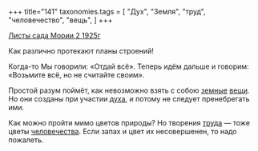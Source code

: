 +++
title="141"
taxonomies.tags = [
 "Дух",
 "Земля",
 "труд",
 "человечество",
 "вещь",
]
+++

[Листы сада Мории 2 1925г](/agni/1925)

Как различно протекают планы строений!   

Когда-то Мы говорили: «Отдай всё». Теперь идём дальше и говорим: «Возьмите всё, но не считайте своим».   

Простой разум поймёт, как невозможно взять с собою [земные](/tags/Земля) [вещи](/tags/вещь). Но они созданы при участии [духа](/tags/Дух), и потому не следует пренебрегать ими.   

Как можно пройти мимо цветов природы? Но творения [труда](/tags/труд) — тоже цветы [человечества](/tags/человечество). Если запах и цвет их несовершенен, то надо пожалеть.   

